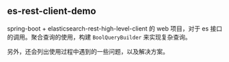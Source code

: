 ## es-rest-client-demo

spring-boot + elasticsearch-rest-high-level-client 的 web 项目，对于 es 接口的调用。聚合查询的使用，构建 `BoolQueryBuilder` 来实现复杂查询。

另外，还会列出使用过程中遇到的一些问题，以及解决方案。


